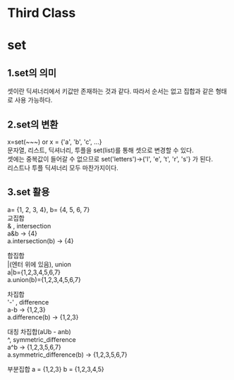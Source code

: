 Third Class
=============
set
=============
1.set의 의미
-------------
셋이란 딕셔너리에서 키값만 존재하는 것과 같다. 따라서 순서는 없고 집합과 같은 형태로 사용 가능하다.

2.set의 변환
-------------
x=set(~~~) or x = {'a', 'b', 'c', ...}  
문자열, 리스트, 딕셔너리, 투플을 set(list)를 통해 셋으로 변경할 수 있다.  
셋에는 중복값이 들어갈 수 없으므로 set('letters')->{'l', 'e', 't', 'r', 's'} 가 된다.  
리스트나 투플 딕셔너리 모두 마찬가지이다.

3.set 활용
-------------
a= {1, 2, 3, 4},
b= {4, 5, 6, 7}  
교집합  
& , intersection  
a&b -> {4}  
a.intersection(b) -> {4}


합집합  
|(엔터 위에 있음), union  
a|b={1,2,3,4,5,6,7}  
a.union(b)={1,2,3,4,5,6,7}  


차집합  
'-' , difference  
a-b -> {1,2,3}  
a.difference(b) -> {1,2,3}  

대칭 차집합(aUb - anb)  
^, symmetric_difference  
a^b -> {1,2,3,5,6,7}  
a.symmetric_difference(b) -> {1,2,3,5,6,7}  

부분집합
a = {1,2,3}
b = {1,2,3,4,5}


